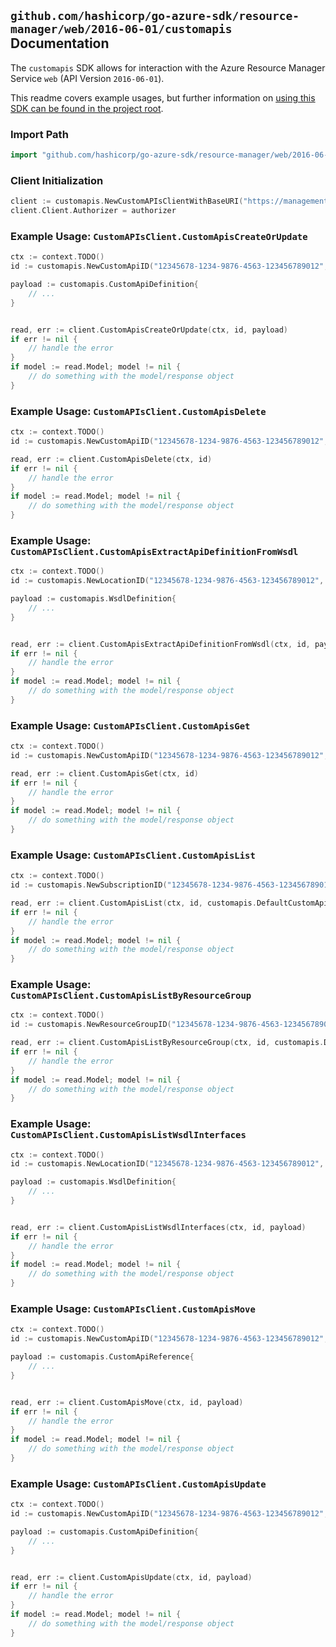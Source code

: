 
## `github.com/hashicorp/go-azure-sdk/resource-manager/web/2016-06-01/customapis` Documentation

The `customapis` SDK allows for interaction with the Azure Resource Manager Service `web` (API Version `2016-06-01`).

This readme covers example usages, but further information on [using this SDK can be found in the project root](https://github.com/hashicorp/go-azure-sdk/tree/main/docs).

### Import Path

```go
import "github.com/hashicorp/go-azure-sdk/resource-manager/web/2016-06-01/customapis"
```


### Client Initialization

```go
client := customapis.NewCustomAPIsClientWithBaseURI("https://management.azure.com")
client.Client.Authorizer = authorizer
```


### Example Usage: `CustomAPIsClient.CustomApisCreateOrUpdate`

```go
ctx := context.TODO()
id := customapis.NewCustomApiID("12345678-1234-9876-4563-123456789012", "example-resource-group", "customApiValue")

payload := customapis.CustomApiDefinition{
	// ...
}


read, err := client.CustomApisCreateOrUpdate(ctx, id, payload)
if err != nil {
	// handle the error
}
if model := read.Model; model != nil {
	// do something with the model/response object
}
```


### Example Usage: `CustomAPIsClient.CustomApisDelete`

```go
ctx := context.TODO()
id := customapis.NewCustomApiID("12345678-1234-9876-4563-123456789012", "example-resource-group", "customApiValue")

read, err := client.CustomApisDelete(ctx, id)
if err != nil {
	// handle the error
}
if model := read.Model; model != nil {
	// do something with the model/response object
}
```


### Example Usage: `CustomAPIsClient.CustomApisExtractApiDefinitionFromWsdl`

```go
ctx := context.TODO()
id := customapis.NewLocationID("12345678-1234-9876-4563-123456789012", "locationValue")

payload := customapis.WsdlDefinition{
	// ...
}


read, err := client.CustomApisExtractApiDefinitionFromWsdl(ctx, id, payload)
if err != nil {
	// handle the error
}
if model := read.Model; model != nil {
	// do something with the model/response object
}
```


### Example Usage: `CustomAPIsClient.CustomApisGet`

```go
ctx := context.TODO()
id := customapis.NewCustomApiID("12345678-1234-9876-4563-123456789012", "example-resource-group", "customApiValue")

read, err := client.CustomApisGet(ctx, id)
if err != nil {
	// handle the error
}
if model := read.Model; model != nil {
	// do something with the model/response object
}
```


### Example Usage: `CustomAPIsClient.CustomApisList`

```go
ctx := context.TODO()
id := customapis.NewSubscriptionID("12345678-1234-9876-4563-123456789012")

read, err := client.CustomApisList(ctx, id, customapis.DefaultCustomApisListOperationOptions())
if err != nil {
	// handle the error
}
if model := read.Model; model != nil {
	// do something with the model/response object
}
```


### Example Usage: `CustomAPIsClient.CustomApisListByResourceGroup`

```go
ctx := context.TODO()
id := customapis.NewResourceGroupID("12345678-1234-9876-4563-123456789012", "example-resource-group")

read, err := client.CustomApisListByResourceGroup(ctx, id, customapis.DefaultCustomApisListByResourceGroupOperationOptions())
if err != nil {
	// handle the error
}
if model := read.Model; model != nil {
	// do something with the model/response object
}
```


### Example Usage: `CustomAPIsClient.CustomApisListWsdlInterfaces`

```go
ctx := context.TODO()
id := customapis.NewLocationID("12345678-1234-9876-4563-123456789012", "locationValue")

payload := customapis.WsdlDefinition{
	// ...
}


read, err := client.CustomApisListWsdlInterfaces(ctx, id, payload)
if err != nil {
	// handle the error
}
if model := read.Model; model != nil {
	// do something with the model/response object
}
```


### Example Usage: `CustomAPIsClient.CustomApisMove`

```go
ctx := context.TODO()
id := customapis.NewCustomApiID("12345678-1234-9876-4563-123456789012", "example-resource-group", "customApiValue")

payload := customapis.CustomApiReference{
	// ...
}


read, err := client.CustomApisMove(ctx, id, payload)
if err != nil {
	// handle the error
}
if model := read.Model; model != nil {
	// do something with the model/response object
}
```


### Example Usage: `CustomAPIsClient.CustomApisUpdate`

```go
ctx := context.TODO()
id := customapis.NewCustomApiID("12345678-1234-9876-4563-123456789012", "example-resource-group", "customApiValue")

payload := customapis.CustomApiDefinition{
	// ...
}


read, err := client.CustomApisUpdate(ctx, id, payload)
if err != nil {
	// handle the error
}
if model := read.Model; model != nil {
	// do something with the model/response object
}
```
